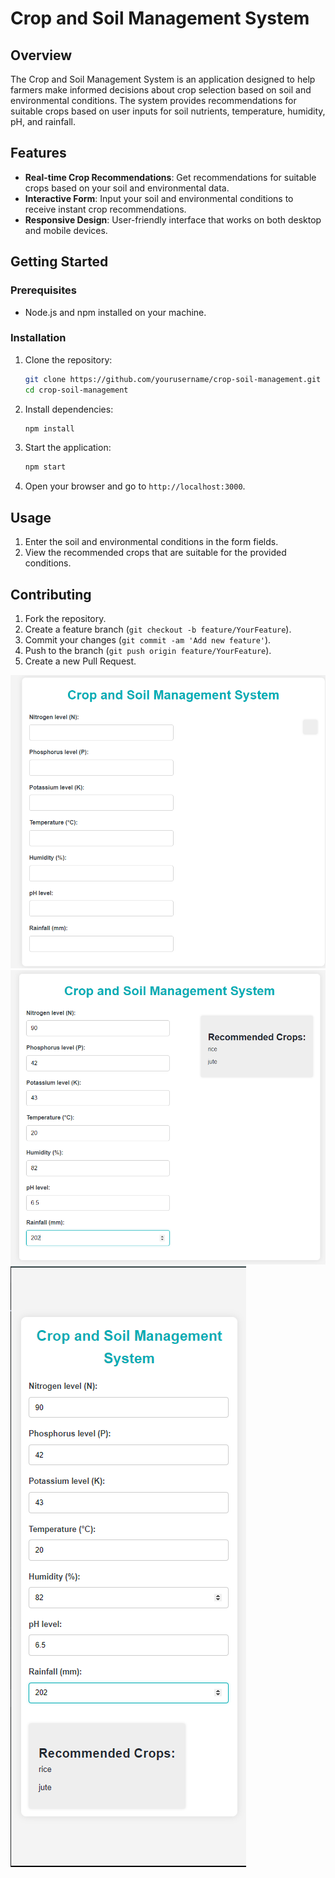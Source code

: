 # Crop and Soil Management System

## Overview

The Crop and Soil Management System is an application designed to help farmers make informed decisions about crop selection based on soil and environmental conditions. The system provides recommendations for suitable crops based on user inputs for soil nutrients, temperature, humidity, pH, and rainfall.

## Features

- **Real-time Crop Recommendations**: Get recommendations for suitable crops based on your soil and environmental data.
- **Interactive Form**: Input your soil and environmental conditions to receive instant crop recommendations.
- **Responsive Design**: User-friendly interface that works on both desktop and mobile devices.

## Getting Started

### Prerequisites

- Node.js and npm installed on your machine.

### Installation

1. Clone the repository:
    ```bash
    git clone https://github.com/yourusername/crop-soil-management.git
    cd crop-soil-management
    ```

2. Install dependencies:
    ```bash
    npm install
    ```

3. Start the application:
    ```bash
    npm start
    ```

4. Open your browser and go to `http://localhost:3000`.

## Usage

1. Enter the soil and environmental conditions in the form fields.
2. View the recommended crops that are suitable for the provided conditions.

## Contributing

1. Fork the repository.
2. Create a feature branch (`git checkout -b feature/YourFeature`).
3. Commit your changes (`git commit -am 'Add new feature'`).
4. Push to the branch (`git push origin feature/YourFeature`).
5. Create a new Pull Request.


![Home Page](images/home-page.png)
![Results](images/results.png)
![Responsive Design](images/responsive-design.png)
